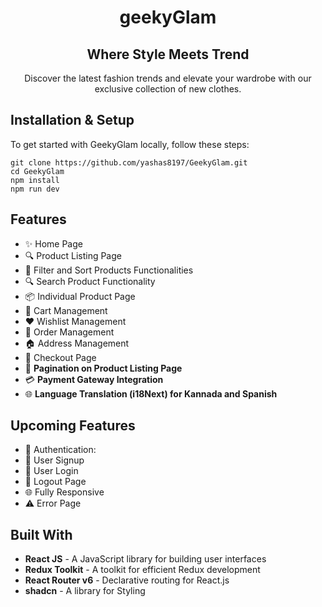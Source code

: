 <div align="center">
    <h1 align="center">geekyGlam</h1>
    <h2 align="center">Where Style Meets Trend</h2>
    <p align="center">Discover the latest fashion trends and elevate your wardrobe with our exclusive collection of new clothes.</p>
</div>

## **Installation & Setup**

To get started with GeekyGlam locally, follow these steps:

    git clone https://github.com/yashas8197/GeekyGlam.git
    cd GeekyGlam
    npm install
    npm run dev

## **Features**

- ✨ Home Page
- 🔍 Product Listing Page
- 🔧 Filter and Sort Products Functionalities
- 🔍 Search Product Functionality
- 📦 Individual Product Page
- 🛒 Cart Management
- ❤️ Wishlist Management
- 📝 Order Management
- 🏠 Address Management
- 🛒 Checkout Page
- 📜 **Pagination on Product Listing Page**
- 💳 **Payment Gateway Integration**
- 🌐 **Language Translation (i18Next) for Kannada and Spanish**

## Upcoming Features

- 🔑 Authentication:
- 📝 User Signup
- 🔑 User Login
- 🚪 Logout Page
- 🌐 Fully Responsive
- ⚠️ Error Page

## **Built With**

- **React JS** - A JavaScript library for building user interfaces
- **Redux Toolkit** - A toolkit for efficient Redux development
- **React Router v6** - Declarative routing for React.js
- **shadcn** - A library for Styling
